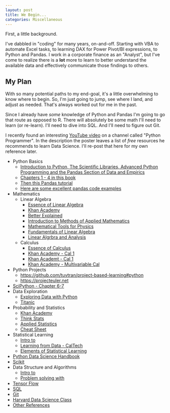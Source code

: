 ```yaml
---
layout: post
title: We Begin...
categories: Miscellaneous
---
```


First, a little background.

I've dabbled in "coding" for many years, on-and-off. Starting with VBA to automate Excel tasks, to learning DAX for Power Pivot/BI expressions, to Python and Pandas. I work in a corporate finance as an "Analyst", but I've come to realize there is a **lot** more to learn to better understand the available data and effectively communicate those findings to others. 

## My Plan
With so many potential paths to my end-goal, it's a little overwhelming to know where to begin. So, I'm just going to jump, see where I land, and adjust as needed. That's always worked out for me in the past.

Since I already have *some* knowledge of Python and Pandas I'm going to go that route as opposed to R. There will absolutely be some math I'll need to learn (or re-learn). I'll need to dive into SQL. And I'll need to figure out Git.

I recently found an interesting [YouTube video](https://www.youtube.com/watch?v=eTxyviU0Ddo) on a channel called "Python Programmer". In the description the poster leaves a list of *free* resources he recommends to learn Data Science. I'll re-post that here for my own reference later.

+ Python Basics
  + [Introduction to Python, The Scientific Libraries, Advanced Python Programming and the Pandas Section of Data and Empirics](https://python.quantecon.org)
  + [Chapters 1 - 4 in this book](https://github.com/jakevdp/PythonDataScienceHandbook/blob/8a34a4f653bdbdc01415a94dc20d4e9b97438965/notebooks/Index.ipynb)
  + [Then this Pandas tutorial](https://pandas.pydata.org/docs/getting_started/index.html)
  + [Here are some excellent pandas code examples](https://github.com/wesm/pydata-book)
+ Mathematics
  + Linear Algebra
    + [Essence of Linear Algebra](https://www.youtube.com/watch?v=fNk_zzaMoSs&list=PLZHQObOWTQDPD3MizzM2xVFitgF8hE_ab)
    + [Khan Academy](https://www.khanacademy.org/math/linear-algebra)
    + [Better Explained](https://betterexplained.com/articles/linear-algebra-guide/)
    + [Introduction to Methods of Applied Mathematics](https://physics.bgu.ac.il/~gedalin/Teaching/Mater/am.pdf)
    + [Mathematical Tools for Physics](http://www.physics.miami.edu/~nearing/mathmethods/mathematical_methods-one.pdf)
    + [Fundamentals of Linear Algebra](https://www.math.ubc.ca/~carrell/NB.pdf)
    +  [Linear Algrbra and Analysis](https://math.byu.edu/~klkuttle/EssentialLinearAlgebra.pdf)
  + Calculus
    + [Essence of Calculus](https://www.youtube.com/watch?v=WUvTyaaNkzM&list=PLZHQObOWTQDMsr9K-rj53DwVRMYO3t5Yr)
    + [Khan Academy - Cal 1](https://www.khanacademy.org/math/calculus-1)
    + [Khan Academt - Cal 1](https://www.khanacademy.org/math/calculus-2)
    + [Khan Academy - Multivariable Cal](https://www.khanacademy.org/math/multivariable-calculus)
+ Python Projects
  + <https://github.com/tuvtran/project-based-learning#python>
  + <https://projecteuler.net>
+ [SciPython - Chapter 6-7](https://scipython.com/book/)
+ Data Exploration
  + [Exploring Data with Python](https://github.com/StephenElston/ExploringDataWithPython)
  + [Titanic](https://www.kaggle.com/c/titanic)
+ Probability and Statistics
  + [Khan Academy](https://www.khanacademy.org/math/statistics-probability)
  + [Think Stats](http://greenteapress.com/thinkstats/thinkstats.pdf)
  + [Applied Statistics](https://bookboon.com/en/applied-statistics-ebook)
  + [Cheat Sheet](http://www.wzchen.com/probability-cheatsheet/)
+ Statistical Learning
  + [Intro to](https://trevorhastie.github.io/ISLR/)
  + [Learning from Data - CalTech](https://work.caltech.edu/telecourse.html)
  + [Elements of Statistical Learning](https://web.stanford.edu/~hastie/ElemStatLearn/)
+ [Python Data Science Handbook](https://github.com/jakevdp/PythonDataScienceHandbook/blob/8a34a4f653bdbdc01415a94dc20d4e9b97438965/notebooks/Index.ipynb)
+ [Scikit](https://scikit-learn.org/stable/tutorial/index.html)
+ Data Structure and Algorithms
  + [Intro to](https://www.udacity.com/course/data-structures-and-algorithms-in-python--ud513)
  + [Problem solving with](https://runestone.academy/runestone/books/published/pythonds/index.html)
+ [Tensor Flow](https://developers.google.com/machine-learning/crash-course/)
+ [SQL](https://www.khanacademy.org/computing/computer-programming/sql)
+ [Git](https://git-scm.com/book/en/v2)
+ [Harvard Data Science Class](https://cs109.github.io/2015/index.html)
+ [Other References](http://www.wzchen.com/data-science-books)